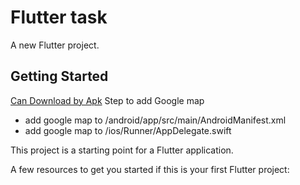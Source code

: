# Flutter task

A new Flutter project.

## Getting Started

[Can Download by Apk](https://drive.google.com/file/d/1MlCZQwb00OinVuNwp4yc9M17e9nBXFQV/view?usp=share_link)
Step to add Google map
-   add google map to /android/app/src/main/AndroidManifest.xml
-   add google map to /ios/Runner/AppDelegate.swift

This project is a starting point for a Flutter application.

A few resources to get you started if this is your first Flutter project:

